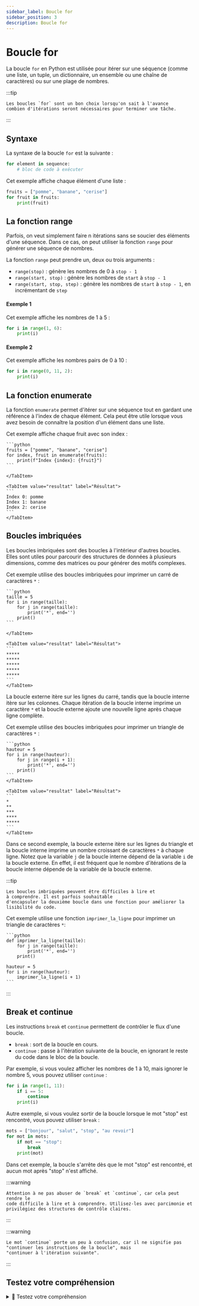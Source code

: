 ```yaml
---
sidebar_label: Boucle for
sidebar_position: 3
description: Boucle for
---
```


# Boucle for

La boucle `for` en Python est utilisée pour itérer sur une séquence (comme une
liste, un tuple, un dictionnaire, un ensemble ou une chaîne de caractères) ou
sur une plage de nombres.

:::tip

    Les boucles `for` sont un bon choix lorsqu'on sait à l'avance 
    combien d'itérations seront nécessaires pour terminer une tâche.

:::

## Syntaxe

La syntaxe de la boucle `for` est la suivante :

```python
for element in sequence:
    # bloc de code à exécuter
```

Cet exemple affiche chaque élément d'une liste :
```python
fruits = ["pomme", "banane", "cerise"]
for fruit in fruits:
    print(fruit)
```

## La fonction range

Parfois, on veut simplement faire n itérations sans se soucier des
éléments d'une séquence. Dans ce cas, on peut utiliser la fonction `range` pour
générer une séquence de nombres.

La fonction `range` peut prendre un, deux ou trois arguments :

- `range(stop)` : génère les nombres de 0 à `stop - 1`
- `range(start, stop)` : génère les nombres de `start` à `stop - 1`
- `range(start, stop, step)` : génère les nombres de `start` à `stop - 1`, en incrémentant de `step`

#### Exemple 1

Cet exemple affiche les nombres de 1 à 5 :
```python
for i in range(1, 6):
    print(i)
```

#### Exemple 2

Cet exemple affiche les nombres pairs de 0 à 10 :
```python
for i in range(0, 11, 2):
    print(i)
```

## La fonction enumerate

La fonction `enumerate` permet d'itérer sur une séquence tout en gardant une
référence à l'index de chaque élément. Cela peut être utile lorsque vous avez
besoin de connaître la position d'un élément dans une liste.

Cet exemple affiche chaque fruit avec son index :

<Tabs>
  <TabItem value="code" label="Code" default>

    ```python
    fruits = ["pomme", "banane", "cerise"]
    for index, fruit in enumerate(fruits):
        print(f"Index {index}: {fruit}")
    ```

    </TabItem>

    <TabItem value="resultat" label="Résultat">
    ```
    Index 0: pomme
    Index 1: banane
    Index 2: cerise
    ```
    </TabItem>
</Tabs>

## Boucles imbriquées

Les boucles imbriquées sont des boucles à l'intérieur d'autres boucles. Elles
sont utiles pour parcourir des structures de données à plusieurs dimensions,
comme des matrices ou pour générer des motifs complexes.


Cet exemple utilise des boucles imbriquées pour imprimer un carré de caractères
`*` :

<Tabs>
  <TabItem value="code" label="Code" default>

    ```python
    taille = 5
    for i in range(taille):
        for j in range(taille):
            print('*', end='')
        print()
    ```

    </TabItem>

    <TabItem value="resultat" label="Résultat">
    ```
    *****
    *****
    *****
    *****
    *****
    ```
    </TabItem>
</Tabs>

La boucle externe itère sur les lignes du carré, tandis que la boucle interne
itère sur les colonnes. Chaque itération de la boucle interne imprime un
caractère `*` et la boucle externe ajoute une nouvelle ligne après chaque ligne
complète.

Cet exemple utilise des boucles imbriquées pour imprimer un triangle de
caractères `*` :

<Tabs>
  <TabItem value="code" label="Code" default>

    ```python
    hauteur = 5
    for i in range(hauteur):
        for j in range(i + 1):
            print('*', end='')
        print()
    ```
    </TabItem>

    <TabItem value="resultat" label="Résultat">
    ```
    *
    **
    ***
    ****
    *****
    ```
    </TabItem>
</Tabs>

Dans ce second exemple, la boucle externe itère sur les lignes du triangle et
la boucle interne imprime un nombre croissant de caractères `*` à chaque ligne. Notez
que la variable `j` de la boucle interne dépend de la variable `i` de la boucle
externe. En effet, il est fréquent que le nombre d'itérations de la boucle interne
dépende de la variable de la boucle externe.

:::tip

    Les boucles imbriquées peuvent être difficiles à lire et
    à comprendre. Il est parfois souhaitable
    d'encapsuler la deuxième boucle dans une fonction pour améliorer la
    lisibilité du code.


Cet exemple utilise une fonction `imprimer_la_ligne` pour imprimer un triangle
de caractères `*`:

    ```python
    def imprimer_la_ligne(taille):
        for j in range(taille):
            print('*', end='')
        print()

    hauteur = 5
    for i in range(hauteur):
        imprimer_la_ligne(i + 1)
    ```

:::

## Break et continue

Les instructions `break` et `continue` permettent de contrôler le flux d'une
boucle.
- `break` : sort de la boucle en cours.
- `continue` : passe à l'itération suivante de la boucle, en ignorant le
    reste du code dans le bloc de la boucle.

Par exemple, si vous voulez afficher les nombres de 1 à 10, mais ignorer le
nombre 5, vous pouvez utiliser `continue` :

```python
for i in range(1, 11):
    if i == 5:
        continue
    print(i)
```

Autre exemple, si vous voulez sortir de la boucle lorsque le mot
"stop" est rencontré, vous pouvez utiliser `break` :

```python
mots = ["bonjour", "salut", "stop", "au revoir"]
for mot in mots:
    if mot == "stop":
        break
    print(mot)
```

Dans cet exemple, la boucle s'arrête dès que le mot "stop" est rencontré, et
aucun mot après "stop" n'est affiché.

:::warning

    Attention à ne pas abuser de `break` et `continue`, car cela peut rendre le
    code difficile à lire et à comprendre. Utilisez-les avec parcimonie et
    privilégiez des structures de contrôle claires.

:::

:::warning

    Le mot `continue` porte un peu à confusion, car il ne signifie pas
    "continuer les instructions de la boucle", mais
    "continuer à l'itération suivante".
    
:::

## Testez votre compréhension


<details>
<summary>🤔 Testez votre compréhension</summary>

<MultipleChoiceTabs>

  <MultipleChoice>
  Que va afficher ce code ?
  ```python
  fruits = ["pomme", "banane", "cerise"]
  for f in fruits:
      print(f)
  ```

  <MultipleChoiceOption>
  Rien
  </MultipleChoiceOption>
  <MultipleChoiceOption isCorrect>
  pomme  
  banane  
  cerise
  </MultipleChoiceOption>
  <MultipleChoiceOption>
  ["pomme", "banane", "cerise"]
  </MultipleChoiceOption>
  <MultipleChoiceOption>
  Une erreur
  </MultipleChoiceOption>
  </MultipleChoice>

  <MultipleChoice>
  Quel est le résultat de ce code ?
  ```python
  for i in range(1, 6, 2):
      print(i)
  ```
  <MultipleChoiceOption>
  0 2 4
  </MultipleChoiceOption>
  <MultipleChoiceOption isCorrect>
  1 3 5
  </MultipleChoiceOption>
  <MultipleChoiceOption>
  1 3
  </MultipleChoiceOption>
  <MultipleChoiceOption>
  1 2 3 4 5
  </MultipleChoiceOption>
  </MultipleChoice>

  <MultipleChoice>
  Que renvoie cette boucle ?
  ```python
  colors = ["rouge", "vert", "bleu"]
  for idx, col in enumerate(colors, start=1):
      print(idx, col)
  ```
  <MultipleChoiceOption>
  (0, "rouge") (1, "vert") (2, "bleu")
  </MultipleChoiceOption>
  <MultipleChoiceOption>
  0 rouge  
  1 vert  
  2 bleu
  </MultipleChoiceOption>
  <MultipleChoiceOption isCorrect>
  1 rouge  
  2 vert  
  3 bleu
  </MultipleChoiceOption>
  <MultipleChoiceOption>
  rouge vert bleu séparés par des virgules
  </MultipleChoiceOption>
  </MultipleChoice>

  <MultipleChoice>
  Quel sera le résultat de ce code utilisant `zip` ? ([définition de zip](https://docs.python.org/3.3/library/functions.html#zip)) 
  ```python
  a = [1, 2, 3]
  b = ["a", "b", "c"]
  for x, y in zip(a, b):
      print(x, y)
  ```
  <MultipleChoiceOption isCorrect>
  1 a  
  2 b  
  3 c
  </MultipleChoiceOption>
  <MultipleChoiceOption>
  [1, "a"], [2, "b"], [3, "c"]
  </MultipleChoiceOption>
  <MultipleChoiceOption>
  ("1","a"), ("2","b"), ("3","c")
  </MultipleChoiceOption>
  <MultipleChoiceOption>
  Rien
  </MultipleChoiceOption>
  </MultipleChoice>

  <MultipleChoice>
  Que fait ce code ?
  ```python
  for n in range(10):
      if n == 5:
          break
      print(n)
  ```
  <MultipleChoiceOption>
  Affiche 5 puis stop
  </MultipleChoiceOption>
  <MultipleChoiceOption isCorrect>
  Affiche 0 1 2 3 4 puis stop
  </MultipleChoiceOption>
  <MultipleChoiceOption>
  Affiche 0 à 9
  </MultipleChoiceOption>
  <MultipleChoiceOption>
  Erreur
  </MultipleChoiceOption>
  </MultipleChoice>

  <MultipleChoice>
  Quel est le comportement de ce code ?
  ```python
  for n in range(6):
      if n % 2 == 0:
          continue
      print(n)
  ```
  <MultipleChoiceOption>
  Affiche 0 2 4
  </MultipleChoiceOption>
  <MultipleChoiceOption>
  Affiche 1 3
  </MultipleChoiceOption>
  <MultipleChoiceOption isCorrect>
  Affiche 1 3 5
  </MultipleChoiceOption>
  <MultipleChoiceOption>
  Rien
  </MultipleChoiceOption>
  </MultipleChoice>

  <!-- Questions plus difficiles -->

  <MultipleChoice>
  Que va afficher ce code ?
  ```python
  for i in range(5):
      if i == 2:
          continue
      if i == 4:
          break
      print(i)
  ```
  <MultipleChoiceOption>
  0 1 2 3 4
  </MultipleChoiceOption>
  <MultipleChoiceOption>
  0 1 3 4
  </MultipleChoiceOption>
  <MultipleChoiceOption isCorrect>
  0 1 3
  </MultipleChoiceOption>
  <MultipleChoiceOption>
  Erreur
  </MultipleChoiceOption>
  </MultipleChoice>

  <MultipleChoice>
  Que produit ce code imbriqué ?
  ```python
  for i in [1, 2]:
      for j in [0, 1]:
          if j == 1:
              break
          print(i, j)
  print("fin")
  ```
  <MultipleChoiceOption>
  1 0  
  1 1  
  2 0  
  2 1  
  fin
  </MultipleChoiceOption>
  <MultipleChoiceOption isCorrect>
  1 0  
  2 0  
  fin
  </MultipleChoiceOption>
  <MultipleChoiceOption>
  1 0 2 0 fin  dans une seule ligne
  </MultipleChoiceOption>
  <MultipleChoiceOption>
  Erreur
  </MultipleChoiceOption>
  </MultipleChoice>

  <MultipleChoice>
  Quel sera le contenu final de `lst` ? Ceci n'est **pas** un exemple de code lisible.
  ```python
  lst = [1, 2, 3, 4]
  for x in lst:
      if x % 2 == 0:
          lst.remove(x)
  print(lst)
  ```
  <MultipleChoiceOption>
  [1, 2, 3, 4]
  </MultipleChoiceOption>
  <MultipleChoiceOption isCorrect>
  [1, 3]
  </MultipleChoiceOption>
  <MultipleChoiceOption>
  [2, 4]
  </MultipleChoiceOption>
  <MultipleChoiceOption>
  Erreur
  </MultipleChoiceOption>
  </MultipleChoice>

</MultipleChoiceTabs>
</details>
